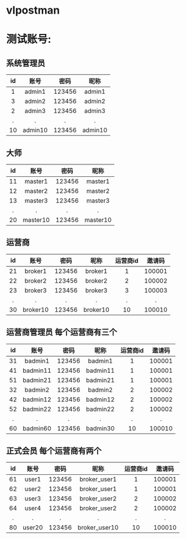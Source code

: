 # vlpostman

# 测试账号:

## 系统管理员  

   id   |    账号    |     密码   |   昵称  
   :-: | :-: | :-:  |:-:   
   1   |   admin1   |     123456 |  admin1  
   3   |   admin2   |     123456 |  admin2  
   2   |   admin3   |     123456 |  admin3  
   .   |   .        |       .    |    .                 
   10  |  admin10   |     123456 |  admin10  

## 大师  
   id  |  账号       |  密码    |      昵称  
   :-: | :-: | :-:  | :-:   
   11  |  master1   |  123456  |    master1  
   12  |  master2   |  123456  |    master2        
   13  |  master3   |  123456  |    master3        
   .   |     .     |       .        |    .                            
   20  |  master10  |  123456  |    master10        
   
## 运营商  

   id  |    账号     |    密码    |   昵称    |   运营商id  |邀请码       
   :-: | :-: | :-: | :-: | :-:  | :-:   
   21  |   broker1  |   123456   | broker1  |     1      |100001  
   22  |   broker2  |   123456   | broker2  |     2      |100002  
   23  |   broker3  |   123456   | broker3  |     3      |100003  
   .   |    .        |     .     |       .        |    . | .                  
   30  |   broker10 |   123456   | broker10 |    10      |100010

## 运营商管理员  每个运营商有三个
   id   |    账号      |    密码   |   昵称     |   运营商id    |邀请码      
   :-: | :-: | :-: | :-: | :-:  | :-:  
   31   |   badmin1   |   123456 |   badmin1  |        1     |100001    
   41   |   badmin11  |   123456 |   badmin11 |        1     |100001
   51   |   badmin21  |   123456 |   badmin21 |        1     |100001  
   32   |   badmin2   |   123456 |   badmin2  |        2     |100002
   42   |   badmin12  |   123456 |   badmin12 |        2     |100002
   52   |   badmin22  |   123456 |   badmin22 |        2     |100002
   .    |      .      |      .   |    .       |        .     | .       
   60   |   badmin60  |   123456 |   badmin30 |       10     |100010  
     
## 正式会员    每个运营商有两个
   id   |   账号       |   密码    |   昵称      |    运营商id   |邀请码     
   :-: | :-: | :-: | :-: | :-: | :-: 
   61   |  user1      |  123456   |  broker_user1  |   1      | 100001
   62   |  user2      |  123456   |  broker_user1  |   1      | 100001  
   63   |  user3      |  123456   |  broker_user2  |   2      | 100002
   64   |  user4      |  123456   |  broker_user2  |   2      | 100002
   .   |    .        |     .     |       .        |    .      |  .  
   80   |  user20     |  123456   |  broker_user10 |  10      | 100010
    

